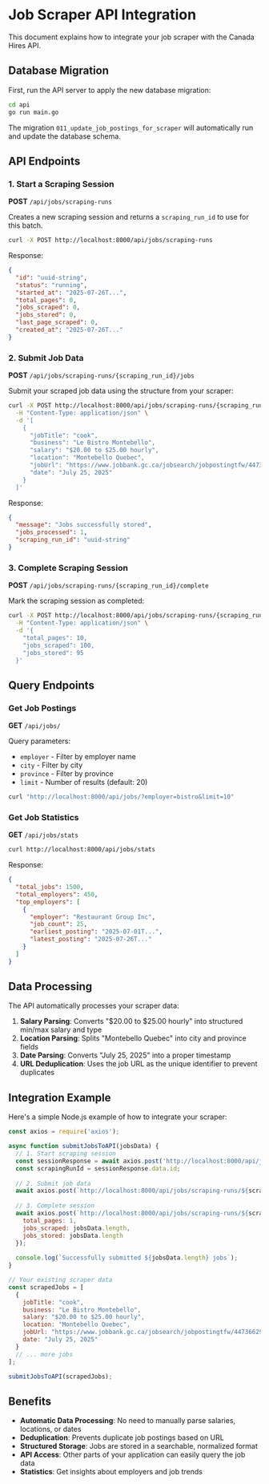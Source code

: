 # Job Scraper API Integration

This document explains how to integrate your job scraper with the Canada Hires API.

## Database Migration

First, run the API server to apply the new database migration:

```bash
cd api
go run main.go
```

The migration `011_update_job_postings_for_scraper` will automatically run and update the database schema.

## API Endpoints

### 1. Start a Scraping Session

**POST** `/api/jobs/scraping-runs`

Creates a new scraping session and returns a `scraping_run_id` to use for this batch.

```bash
curl -X POST http://localhost:8000/api/jobs/scraping-runs
```

Response:
```json
{
  "id": "uuid-string",
  "status": "running",
  "started_at": "2025-07-26T...",
  "total_pages": 0,
  "jobs_scraped": 0,
  "jobs_stored": 0,
  "last_page_scraped": 0,
  "created_at": "2025-07-26T..."
}
```

### 2. Submit Job Data

**POST** `/api/jobs/scraping-runs/{scraping_run_id}/jobs`

Submit your scraped job data using the structure from your scraper:

```bash
curl -X POST http://localhost:8000/api/jobs/scraping-runs/{scraping_run_id}/jobs \
  -H "Content-Type: application/json" \
  -d '[
    {
      "jobTitle": "cook",
      "business": "Le Bistro Montebello", 
      "salary": "$20.00 to $25.00 hourly",
      "location": "Montebello Quebec",
      "jobUrl": "https://www.jobbank.gc.ca/jobsearch/jobpostingtfw/44736629",
      "date": "July 25, 2025"
    }
  ]'
```

Response:
```json
{
  "message": "Jobs successfully stored",
  "jobs_processed": 1,
  "scraping_run_id": "uuid-string"
}
```

### 3. Complete Scraping Session

**POST** `/api/jobs/scraping-runs/{scraping_run_id}/complete`

Mark the scraping session as completed:

```bash
curl -X POST http://localhost:8000/api/jobs/scraping-runs/{scraping_run_id}/complete \
  -H "Content-Type: application/json" \
  -d '{
    "total_pages": 10,
    "jobs_scraped": 100,
    "jobs_stored": 95
  }'
```

## Query Endpoints

### Get Job Postings

**GET** `/api/jobs/`

Query parameters:
- `employer` - Filter by employer name
- `city` - Filter by city
- `province` - Filter by province  
- `limit` - Number of results (default: 20)

```bash
curl "http://localhost:8000/api/jobs/?employer=bistro&limit=10"
```

### Get Job Statistics

**GET** `/api/jobs/stats`

```bash
curl http://localhost:8000/api/jobs/stats
```

Response:
```json
{
  "total_jobs": 1500,
  "total_employers": 450,
  "top_employers": [
    {
      "employer": "Restaurant Group Inc",
      "job_count": 25,
      "earliest_posting": "2025-07-01T...",
      "latest_posting": "2025-07-26T..."
    }
  ]
}
```

## Data Processing

The API automatically processes your scraper data:

1. **Salary Parsing**: Converts "$20.00 to $25.00 hourly" into structured min/max salary and type
2. **Location Parsing**: Splits "Montebello Quebec" into city and province fields
3. **Date Parsing**: Converts "July 25, 2025" into a proper timestamp
4. **URL Deduplication**: Uses the job URL as the unique identifier to prevent duplicates

## Integration Example

Here's a simple Node.js example of how to integrate your scraper:

```javascript
const axios = require('axios');

async function submitJobsToAPI(jobsData) {
  // 1. Start scraping session
  const sessionResponse = await axios.post('http://localhost:8000/api/jobs/scraping-runs');
  const scrapingRunId = sessionResponse.data.id;
  
  // 2. Submit job data
  await axios.post(`http://localhost:8000/api/jobs/scraping-runs/${scrapingRunId}/jobs`, jobsData);
  
  // 3. Complete session  
  await axios.post(`http://localhost:8000/api/jobs/scraping-runs/${scrapingRunId}/complete`, {
    total_pages: 1,
    jobs_scraped: jobsData.length,
    jobs_stored: jobsData.length
  });
  
  console.log(`Successfully submitted ${jobsData.length} jobs`);
}

// Your existing scraper data
const scrapedJobs = [
  {
    jobTitle: "cook",
    business: "Le Bistro Montebello",
    salary: "$20.00 to $25.00 hourly",
    location: "Montebello Quebec", 
    jobUrl: "https://www.jobbank.gc.ca/jobsearch/jobpostingtfw/44736629",
    date: "July 25, 2025"
  }
  // ... more jobs
];

submitJobsToAPI(scrapedJobs);
```

## Benefits

- **Automatic Data Processing**: No need to manually parse salaries, locations, or dates
- **Deduplication**: Prevents duplicate job postings based on URL
- **Structured Storage**: Jobs are stored in a searchable, normalized format
- **API Access**: Other parts of your application can easily query the job data
- **Statistics**: Get insights about employers and job trends